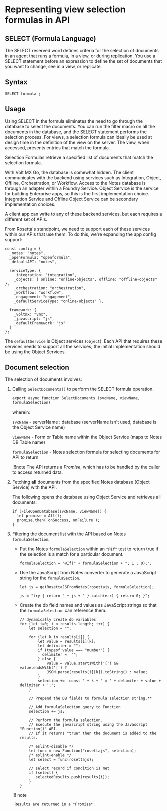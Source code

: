 # Representing view selection formulas in API

## SELECT (Formula Language)

The SELECT reserved word defines criteria for the selection of documents in an agent that runs a formula, in a view, or during replication. You use a SELECT statement before an expression to define the set of documents that you want to change, see in a view, or replicate.

## Syntax

`SELECT formula ;`

## Usage

Using SELECT in the formula eliminates the need to go through the database to select the documents. You can run the filter macro on all the documents in the database, and the SELECT statement performs the selection process. For views, a selection formula can ideally be used at design time in the definition of the view on the server. The view, when accessed, presents entries that match the formula.

Selection Formulas retrieve a specified list of documents that match the selection formula.

With Volt MX Go, the database is somewhat hidden. The client communicates with the backend using services such as Integration, Object, Offline, Orchestration, or Workflow. Access to the Notes database is through an adapter within a Foundry Service. Object Service is the service for building Enterprise apps, so this is the first implementation choice. Integration Service and Offline Object Service can be secondary implementation choices.

A client app can write to any of these backend services, but each requires a different set of APIs.

From Rosetta's standpoint, we need to support each of these services within our APIs that use them. To do this, we're expanding the app config support:

```
const config = {
  _notes: "notes",
  _openFormula: "openformula",
  _defaultAPI: "notes",

  serviceType: {
    _integration: "integration",
    _objects: { online: "online-objects", offline: "offline-objects" },
    _orchestration: "orchestration",
    _workflow: "workflow",
    _engagement: "engagement",
    _defaultServiceType: "online-objects" },

  framework: {
    _voltmx: "vmx",
    _javascript: "js",
    _defaultFramework: "js"
  }
};
```

The `defaultService` is Object services (`object`). Each API that requires these services needs to support all the services, the initial implementation should be using the Object Services.

## Document selection

The selection of documents involves: 

1. Calling `SelectDocuments()` to perform the SELECT formula operation.

    `export async function SelectDocuments (svcName, viewName, formulaSelection)`

    wherein:

    `svcName` - serverName : database (serverName isn't used, database is the Object Service name)

    `viewName` - Form or Table name within the Object Service (maps to Notes DB Table name)

    `formulaSelection` - Notes selection formula for selecting documents for API to return

    !!!note
        The API returns a *Promise*, which has to be handled by the caller to access returned data.

1. Fetching **all** documents from the specified Notes database (Object Service) with the API.

    The following opens the database using Object Service and retrieves all documents:

    ```
    if (FileOpenDatabase(svcName, viewName)) {
      let promise = All();
      promise.then( onSuccess, onFailure );
    }
    ```

1. Filtering the document list with the API based on Notes `formulaSelection`.

    - Put the Notes `formulaSelection` within an `"@If"` test to return true if the selection is a match for a particular document.

        `formulaSelection = "@If(" + formulaSelection + "; 1 ; 0);";`

    - Use the JavaScript from Notes converter to generate a JavaScript string for the `formulaSection`.

        `let js = getRosettaJSFromNotes(rosettajs, formulaSelection);`

        `js = "try { return " + js + " } catch(err) { return 0; }";`

    - Create the db field names and values as JavaScript strings so that the `formulaSelection` can reference them.

        ```
        // dynamically create db variables
        for (let i=0; i < results.length; i++) {
            let selection = "";

            for (let k in results[i]) {
                let value = results[i][k];
                let delimiter = "";
                if (typeof value === "number") { 
                  delimiter =  ""; 
                } else { 
                    value = value.startsWith('[') && value.endsWith(']') ?
                    JSON.parse(results[i][k]).toString() : value;
                }
                selection += 'const ' + k + ' = ' + delimiter + value + delimiter + ';';
            }
    
            // Prepend the DB fields to formula selection string.**
     
            // Add formulaSelection query to Function
            selection += js;

            // Perform the formula selection. 
            // Execute the javascript string using the Javascript "Function()" API.  
            // If it returns "true" then the document is added to the results.

            /* eslint-disable */
            let func = new Function("rosettajs", selection);
            /* eslint-enable */
            let select = func(rosettajs);

            // select record if condition is met
            if (select) { 
               selectedResults.push(results[i]); 
            }
        }
        ```

    !!! note

        Results are returned in a *Promise*.